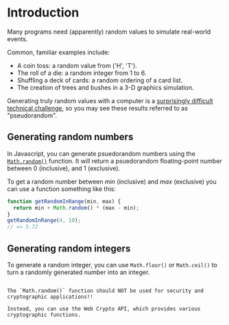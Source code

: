 # Introduction

Many programs need (apparently) random values to simulate real-world events.

Common, familiar examples include:

- A coin toss: a random value from ('H', 'T').
- The roll of a die: a random integer from 1 to 6.
- Shuffling a deck of cards: a random ordering of a card list.
- The creation of trees and bushes in a 3-D graphics simulation.

Generating truly random values with a computer is a [surprisingly difficult technical challenge][why-randomness-is-hard], so you may see these results referred to as "pseudorandom".

## Generating random numbers

In Javascript, you can generate psuedorandom numbers using the [`Math.random()`][Math.random] function.
It will return a psuedorandom floating-point number between 0 (inclusive), and 1 (exclusive).

To get a random number between _min_ (inclusive) and _max_ (exclusive) you can use a function something like this:

```javascript
function getRandomInRange(min, max) {
  return min + Math.random() * (max - min);
}
getRandomInRange(4, 10);
// => 5.72
```

## Generating random integers

To generate a random integer, you can use `Math.floor()` or `Math.ceil()` to turn a randomly generated number into an integer.

```exercism/caution

The `Math.random()` function should NOT be used for security and cryptographic applications!!

Instead, you can use the Web Crypto API, which provides various cryptographic functions.
```

[why-randomness-is-hard]: https://www.malwarebytes.com/blog/news/2013/09/in-computers-are-random-numbers-really-random
[Math.random]: https://developer.mozilla.org/en-US/docs/Web/JavaScript/Reference/Global_Objects/Math/random
